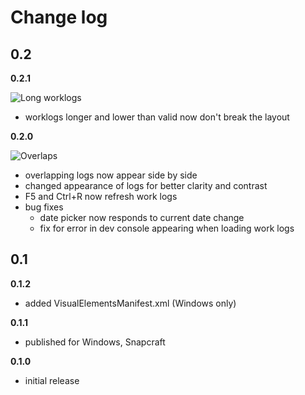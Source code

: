 # Change log

## 0.2

**0.2.1**

![Long worklogs](https://raw.githubusercontent.com/piotrmski/plaid/master/changelog-screenshots/long-logs.png)

- worklogs longer and lower than valid now don't break the layout

**0.2.0**

![Overlaps](https://raw.githubusercontent.com/piotrmski/plaid/master/changelog-screenshots/overlap.png)

- overlapping logs now appear side by side
- changed appearance of logs for better clarity and contrast
- F5 and Ctrl+R now refresh work logs
- bug fixes
  - date picker now responds to current date change
  - fix for error in dev console appearing when loading work logs

## 0.1

**0.1.2**

- added VisualElementsManifest.xml (Windows only)

**0.1.1**

- published for Windows, Snapcraft

**0.1.0**

- initial release
